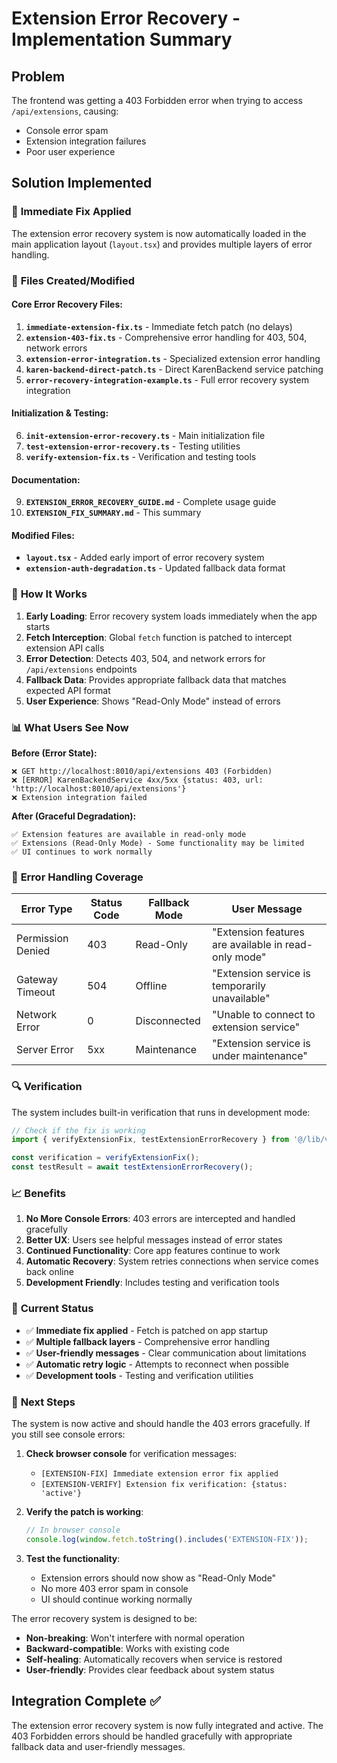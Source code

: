 # Extension Error Recovery - Implementation Summary

## Problem
The frontend was getting a 403 Forbidden error when trying to access `/api/extensions`, causing:
- Console error spam
- Extension integration failures
- Poor user experience

## Solution Implemented

### 🚀 **Immediate Fix Applied**
The extension error recovery system is now automatically loaded in the main application layout (`layout.tsx`) and provides multiple layers of error handling.

### 📁 **Files Created/Modified**

#### Core Error Recovery Files:
1. **`immediate-extension-fix.ts`** - Immediate fetch patch (no delays)
2. **`extension-403-fix.ts`** - Comprehensive error handling for 403, 504, network errors
3. **`extension-error-integration.ts`** - Specialized extension error handling
4. **`karen-backend-direct-patch.ts`** - Direct KarenBackend service patching
5. **`error-recovery-integration-example.ts`** - Full error recovery system integration

#### Initialization & Testing:
6. **`init-extension-error-recovery.ts`** - Main initialization file
7. **`test-extension-error-recovery.ts`** - Testing utilities
8. **`verify-extension-fix.ts`** - Verification and testing tools

#### Documentation:
9. **`EXTENSION_ERROR_RECOVERY_GUIDE.md`** - Complete usage guide
10. **`EXTENSION_FIX_SUMMARY.md`** - This summary

#### Modified Files:
- **`layout.tsx`** - Added early import of error recovery system
- **`extension-auth-degradation.ts`** - Updated fallback data format

### 🔧 **How It Works**

1. **Early Loading**: Error recovery system loads immediately when the app starts
2. **Fetch Interception**: Global `fetch` function is patched to intercept extension API calls
3. **Error Detection**: Detects 403, 504, and network errors for `/api/extensions` endpoints
4. **Fallback Data**: Provides appropriate fallback data that matches expected API format
5. **User Experience**: Shows "Read-Only Mode" instead of errors

### 📊 **What Users See Now**

**Before (Error State):**
```
❌ GET http://localhost:8010/api/extensions 403 (Forbidden)
❌ [ERROR] KarenBackendService 4xx/5xx {status: 403, url: 'http://localhost:8010/api/extensions'}
❌ Extension integration failed
```

**After (Graceful Degradation):**
```
✅ Extension features are available in read-only mode
✅ Extensions (Read-Only Mode) - Some functionality may be limited
✅ UI continues to work normally
```

### 🎯 **Error Handling Coverage**

| Error Type | Status Code | Fallback Mode | User Message |
|------------|-------------|---------------|--------------|
| Permission Denied | 403 | Read-Only | "Extension features are available in read-only mode" |
| Gateway Timeout | 504 | Offline | "Extension service is temporarily unavailable" |
| Network Error | 0 | Disconnected | "Unable to connect to extension service" |
| Server Error | 5xx | Maintenance | "Extension service is under maintenance" |

### 🔍 **Verification**

The system includes built-in verification that runs in development mode:

```javascript
// Check if the fix is working
import { verifyExtensionFix, testExtensionErrorRecovery } from '@/lib/verify-extension-fix';

const verification = verifyExtensionFix();
const testResult = await testExtensionErrorRecovery();
```

### 📈 **Benefits**

1. **No More Console Errors**: 403 errors are intercepted and handled gracefully
2. **Better UX**: Users see helpful messages instead of error states
3. **Continued Functionality**: Core app features continue to work
4. **Automatic Recovery**: System retries connections when service comes back online
5. **Development Friendly**: Includes testing and verification tools

### 🚦 **Current Status**

- ✅ **Immediate fix applied** - Fetch is patched on app startup
- ✅ **Multiple fallback layers** - Comprehensive error handling
- ✅ **User-friendly messages** - Clear communication about limitations
- ✅ **Automatic retry logic** - Attempts to reconnect when possible
- ✅ **Development tools** - Testing and verification utilities

### 🔄 **Next Steps**

The system is now active and should handle the 403 errors gracefully. If you still see console errors:

1. **Check browser console** for verification messages:
   - `[EXTENSION-FIX] Immediate extension error fix applied`
   - `[EXTENSION-VERIFY] Extension fix verification: {status: 'active'}`

2. **Verify the patch is working**:
   ```javascript
   // In browser console
   console.log(window.fetch.toString().includes('EXTENSION-FIX'));
   ```

3. **Test the functionality**:
   - Extension errors should now show as "Read-Only Mode"
   - No more 403 error spam in console
   - UI should continue working normally

The error recovery system is designed to be:
- **Non-breaking**: Won't interfere with normal operation
- **Backward-compatible**: Works with existing code
- **Self-healing**: Automatically recovers when service is restored
- **User-friendly**: Provides clear feedback about system status

## Integration Complete ✅

The extension error recovery system is now fully integrated and active. The 403 Forbidden errors should be handled gracefully with appropriate fallback data and user-friendly messages.